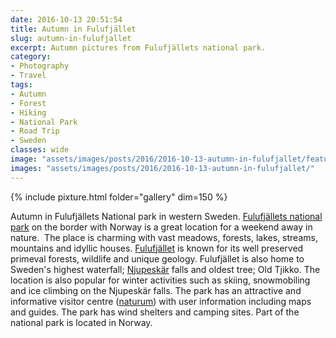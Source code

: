 ```yaml
---
date: 2016-10-13 20:51:54
title: Autumn in Fulufjället
slug: autumn-in-fulufjallet
excerpt: Autumn pictures from Fulufjällets national park.
category:
- Photography
- Travel
tags:
- Autumn
- Forest
- Hiking
- National Park
- Road Trip
- Sweden
classes: wide
image: "assets/images/posts/2016/2016-10-13-autumn-in-fulufjallet/featured.jpg"
images: "assets/images/posts/2016/2016-10-13-autumn-in-fulufjallet/"
---
```


{% include pixture.html folder="gallery" dim=150 %}

Autumn in Fulufjällets National park in western Sweden.
[Fulufjällets national park](http://www.sverigesnationalparker.se/fulufjallet) on the border with Norway is a great location for a weekend away in nature.  The place is charming with vast meadows, forests, lakes, streams, mountains and idyllic houses. [Fulufjället](http://www.sverigesnationalparker.se/fulufjallet) is known for its well preserved primeval forests, wildlife and unique geology. Fulufjället is also home to Sweden's highest waterfall; [Njupeskär](https://www.sverigesnationalparker.se/en/choose-park---list/fulufjallet-national-park/seeing-and-doing/njupeskar---swedens-highest-waterfall/) falls and oldest tree; Old Tjikko. The location is also popular for winter activities such as skiing, snowmobiling and ice climbing on the Njupeskär falls. The park has an attractive and informative visitor centre ([naturum](http://www.sverigesnationalparker.se/en/choose-park---list/fulufjallet-national-park/visitor-information/visitor-centre/)) with user information including maps and guides. The park has wind shelters and camping sites. Part of the national park is located in Norway.
